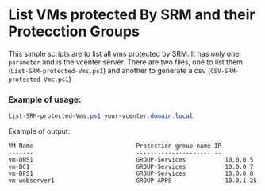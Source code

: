 # List VMs protected By SRM and their Protecction Groups

This simple scripts are to list all vms protected by SRM. It has only one `parameter` and is the vcenter server.
There are two files, one to list them (`List-SRM-protected-Vms.ps1`) and another to generate a csv (`CSV-SRM-protected-Vms.ps1`)

### Example of usage:

```PowerShell
List-SRM-protected-Vms.ps1 your-vcenter.domain.local
```

Example of output:
```
VM Name                             Protection group name IP
-------                             --------------------- --
vm-DNS1                             GROUP-Services           10.0.0.5
vm-DC1                              GROUP-Services           10.0.0.7
vm-DFS1                             GROUP-Services           10.0.0.8
vm-webserver1                       GROUP-APPS               10.0.1.25
```

